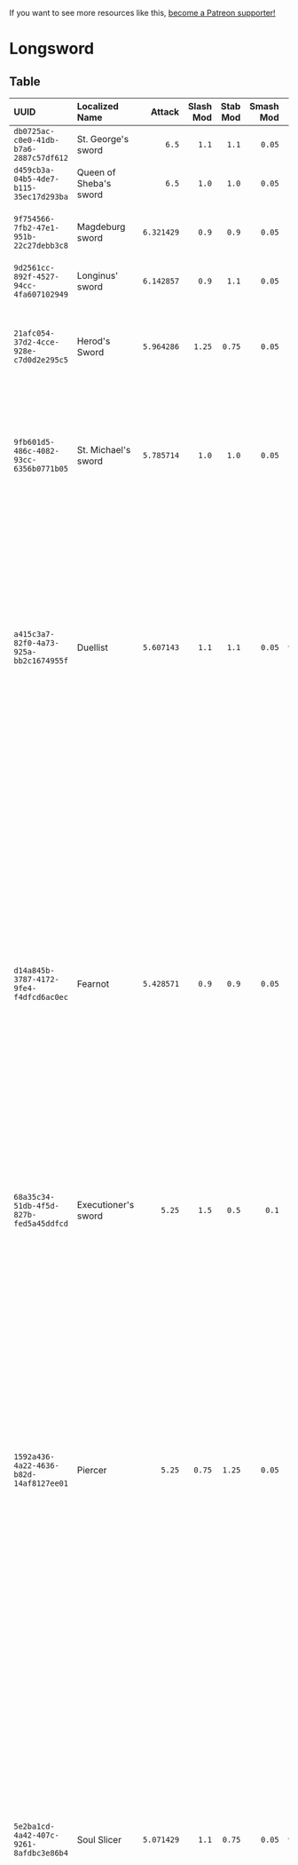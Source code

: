 <!-- TITLE: Longsword -->

If you want to see more resources like this, [become a Patreon supporter!](https://www.patreon.com/fireundubh) 

# Longsword
## Table

UUID | Localized Name | Attack | Slash Mod | Stab Mod | Smash Mod | Defense | Str Req | Agi Req | Location
:--- | :--- | ---: | ---: | ---: | ---: | ---: | ---: | ---: | :---
`db0725ac-c0e0-41db-b7a6-2887c57df612` | St. George's sword | `6.5` | `1.1` | `1.1` | `0.05` | `11.0` | `12.0` | `0.0` | Looted from Hans Capon at Rattay<br>Treasure map 7
`d459cb3a-04b5-4de7-b115-35ec17d293ba` | Queen of Sheba's sword | `6.5` | `1.0` | `1.0` | `0.05` | `10.0` | `12.0` | `0.0` | 
`9f754566-7fb2-47e1-951b-22c27debb3c8` | Magdeburg sword | `6.321429` | `0.9` | `0.9` | `0.05` | `12.64286` | `11.0` | `0.0` | Looted from Bandit (random event)<br>Looted from Guard at Rattay<br>Looted from Soldier at the Conquest of Kuttenberg<br>Treasure map 22
`9d2561cc-892f-4527-94cc-4fa607102949` | Longinus' sword | `6.142857` | `0.9` | `1.1` | `0.05` | `11.08571` | `10.0` | `0.0` | Looted from Bandit (random event)<br>Treasure map 24
`21afc054-37d2-4cce-928e-c7d0d2e295c5` | Herod's Sword | `5.964286` | `1.25` | `0.75` | `0.05` | `10.82857` | `10.0` | `0.0` | Looted from Sir Divish (`barbican_divis`)<br>Looted from Sir Divish (`defence_divis`)<br>Looted from Sir Divish at Talmberk<br>Looted from Soldier at the Conquest of Kuttenberg<br>Sold by Rattay swordsmith
`9fb601d5-486c-4082-93cc-6356b0771b05` | St. Michael's sword | `5.785714` | `1.0` | `1.0` | `0.05` | `10.85714` | `9.0` | `0.0` | Looted from Sir Radzig Kobyla (`coffensive_racek`)<br>Looted from Sir Radzig Kobyla at Rattay<br>Looted from Sir Radzig Kobyla at the Battle of Pribislavitz<br>Looted from Soldier at the Conquest of Kuttenberg<br>Quest reward: Waldensians<br>Treasure map 10<br>focus_combat_chest
`a415c3a7-82f0-4a73-925a-bb2c1674955f` | Duellist | `5.607143` | `1.1` | `1.1` | `0.05` | `9.928572` | `8.0` | `0.0` | Looted from Bandit (`defence_bandit13`)<br>Looted from Bandit (`defence_bandit1`)<br>Looted from Bandit at Skalitz<br>Looted from Bandit at Vranik<br>Looted from Captain Bernard (`defence_bernard`)<br>Looted from Captain Bernard at Rattay<br>Looted from Captain Bernard at the Conquest of Kuttenberg<br>Looted from Guard (random event)<br>Looted from Guard at Talmberk<br>Looted from Mercenary (random event)<br>Looted from Shop guard at Rattay<br>Looted from Sir Jezhek at Skalitz<br>Looted from Soldier at the Battle of Pribislavitz<br>Looted from Soldier at the Conquest of Kuttenberg<br>Sold by Sassau swordsmith
`d14a845b-3787-4172-9fe4-f4dfcd6ac0ec` | Fearnot | `5.428571` | `0.9` | `0.9` | `0.05` | `10.85714` | `7.0` | `0.0` | Looted from Bandit (`barbican_bandit5`)<br>Looted from Bandit (`defence_bandit14`)<br>Looted from Bandit (`defence_bandit15`)<br>Looted from Bandit (`reinforcements_bandit16`)<br>Looted from Bandit (`reinforcements_bandit26`)<br>Looted from Bandit (`reinforcements_bandit8`)<br>Looted from Bandit (random event)<br>Looted from Bandit at Pribislavitz<br>Looted from Bandit at Sassau<br>Looted from Bandit at Vranik<br>Looted from Bandit at the Battle of Pribislavitz<br>Looted from Guard (`radzig_escort_captiveInMerhojed01`)<br>Looted from Guard at Ledetchko<br>Looted from Guard at Merhojed<br>Looted from Guard at Rattay<br>Looted from Guard at Samopesh<br>Looted from Guard at Sassau<br>Looted from Guard at Talmberk<br>Looted from Soldier (Siege)<br>Looted from Soldier (`barbican_soldier12`)<br>Looted from Soldier at Vranik<br>Looted from Soldier at the Battle of Pribislavitz<br>Looted from Soldier at the Conquest of Kuttenberg<br>Looted from Trader (random event)<br>Sold by Sassau swordsmith<br>Treasure map 6
`68a35c34-51db-4f5d-827b-fed5a45ddfcd` | Executioner's sword | `5.25` | `1.5` | `0.5` | `0.1` | `11.0` | `7.0` | `0.0` | q_ExecExec_executioner_chest
`1592a436-4a22-4636-b82d-14af8127ee01` | Piercer | `5.25` | `0.75` | `1.25` | `0.05` | `9.8` | `7.0` | `0.0` | Looted from Bandit (`q_night_rescue_wallGuardforPlayer`)<br>Looted from Bandit (`reinforcements_bandit11`)<br>Looted from Bandit (`reinforcements_bandit21`)<br>Looted from Bandit (random event)<br>Looted from Bandit at Skalitz<br>Looted from Bandit at Talmberk<br>Looted from Bandit at Vranik<br>Looted from Bandit at the Battle of Pribislavitz<br>Looted from Bandit with Wolflin of Kamberg<br>Looted from Combat Master Vanyek at Vranik<br>Looted from Executioner Hermann (`gal_herman`)<br>Looted from Executioner's henchman at Rattay<br>Looted from Guard (`bernardSoldier_9`)<br>Looted from Guard (`q_escapeToTalmberk_talker4`)<br>Looted from Guard (random event)<br>Looted from Guard at Merhojed<br>Looted from Guard at Neuhof<br>Looted from Guard at Rattay<br>Looted from Guard at Talmberk<br>Looted from Guard at Uzhitz<br>Looted from Hanekin Hare at Talmberk<br>Looted from Mercenary (random event)<br>Looted from Nicholas at Talmberk<br>Looted from Ruda at Rattay<br>Looted from Shop guard at Sassau<br>Looted from Soldier at Vranik<br>Looted from Soldier at the Battle of Pribislavitz<br>Looted from Soldier at the Conquest of Kuttenberg<br>Sold by Rattay swordsmith
`5e2ba1cd-4a42-407c-9261-8afdbc3e86b4` | Soul Slicer | `5.071429` | `1.1` | `0.75` | `0.05` | `9.542857` | `6.0` | `0.0` | Looted from Bailiff at Samopesh<br>Looted from Bandit (`reinforcements_bandit28`)<br>Looted from Bandit (`reinforcements_bandit7`)<br>Looted from Bandit (random event)<br>Looted from Bandit at Skalitz<br>Looted from Bandit at Vranik<br>Looted from Bandit at the Battle of Pribislavitz<br>Looted from Guard (random event)<br>Looted from Guard at Rattay<br>Looted from Guard at Talmberk<br>Looted from Morcock at Pribislavitz<br>Looted from Soldier (Siege)<br>Looted from Soldier (`barbican_soldier5`)<br>Looted from Soldier at Vranik<br>Looted from Soldier at the Battle of Pribislavitz<br>Looted from Soldier at the Conquest of Kuttenberg<br>Sold by Rattay swordsmith
`ff2b21b8-c613-45ff-89c6-8a347cf37ff6` | Merchant's sword | `4.892857` | `1.0` | `1.0` | `0.05` | `9.428572` | `5.0` | `0.0` | Looted from Bailiff at Ledetchko<br>Looted from Bandit (`defence_bandit16`)<br>Looted from Bandit (random event)<br>Looted from Bandit at Ledetchko<br>Looted from Bandit at Talmberk<br>Looted from Bandit at Vranik<br>Looted from Bandit at the Battle of Pribislavitz<br>Looted from Crimp at Vranik<br>Looted from Cuman (`cuman_fero`)<br>Looted from Cuman (`cuman_lakatos`)<br>Looted from Erik at Vranik<br>Looted from Executioner's henchman at Rattay<br>Looted from Faint-hearted Knight (random event)<br>Looted from Guard (`bernardSoldier_18`)<br>Looted from Guard (`q_escapeToTalmberk_talker3`)<br>Looted from Guard (random event)<br>Looted from Guard at Merhojed<br>Looted from Guard at Rattay<br>Looted from Guard at Sassau<br>Looted from Guard at Talmberk<br>Looted from John II of Liechtenstein at Rattay<br>Looted from Margrave Jobst at Rattay<br>Looted from Soldier (Siege)<br>Looted from Soldier (`defence_soldier6`)<br>Looted from Soldier (`q_escapeToTalmberk_barker`)<br>Looted from Soldier at Vranik<br>Looted from Soldier at the Conquest of Kuttenberg<br>Looted from Wayfaring Knight (random event)<br>Sold by Rattay swordsmith<br>axe_shield<br>player_expo<br>poi_talmberk_north_chest3<br>q_counterOffensive_pirk_chest<br>q_counterfeiters_crimeScene_chest<br>rat_garrison
`791ca878-59c2-455f-a3d1-c12bafa0e74f` | Saving Grace | `4.714286` | `1.1` | `1.1` | `0.05` | `8.857142` | `4.0` | `0.0` | Looted from Bandit at Skalitz<br>Looted from Soldier at the Battle of Pribislavitz<br>Sold by Rattay swordsmith<br>Sold by Sassau swordsmith
`85b71c81-e087-47f1-a290-bb80ed1bfaf2` | Thumper | `4.535714` | `0.75` | `0.25` | `0.25` | `9.071428` | `3.0` | `0.0` | Looted from Bandit at Pribislavitz<br>Looted from Bandit at Skalitz<br>Looted from Bandit at Talmberk<br>Looted from Bandit at the Battle of Pribislavitz<br>Looted from Mercenary (random event)<br>Looted from Poacher at Talmberk<br>Sold by Rattay swordsmith<br>Sold by Sassau swordsmith
`d7a081e8-2b8c-49d0-915d-2d3c8d4c5274` | Sir Radzig Kobyla's sword | `4.5` | `1.0` | `1.0` | `0.05` | `4.0` | `1.0` | `0.0` | 
`e680ebb5-c752-4640-906d-70f332106154` | Pricker | `4.357143` | `0.9` | `1.25` | `0.05` | `8.514286` | `3.0` | `0.0` | Looted from Bandit (random event)<br>Looted from Bandit at the Battle of Pribislavitz<br>Looted from Soldier at the Battle of Pribislavitz<br>Sold by Rattay swordsmith<br>Sold by Sassau swordsmith
`86386baf-5228-4a29-b545-4e6784b81f7c` | Assassin | `4.178571` | `1.25` | `0.9` | `0.05` | `8.257143` | `2.0` | `0.0` | Looted from Bandit at Talmberk<br>Looted from Bandit at Vranik<br>Looted from Soldier at the Battle of Pribislavitz<br>Sold by Rattay swordsmith<br>Sold by Sassau swordsmith
`1ff6e150-de1d-4cff-b263-e3dad48eef1a` | Robber's sword | `4.0` | `1.0` | `1.0` | `0.05` | `8.0` | `1.0` | `0.0` | Looted from Bandit at Vranik<br>Looted from Soldier at the Battle of Pribislavitz<br>Sold by Rattay blacksmith<br>Sold by Sassau blacksmith
`2c9e4731-1858-423d-a898-a15484507cb7` | Old Bastard Sword | `1.3` | `1.0` | `1.0` | `1.0` | `1.0` | `1.0` | `2.0` | TA04Hustler_Hideout
`8f2764bc-e4e7-407a-b1ed-8ee221b2bb5d` | Bastard sword | `1.3` | `1.0` | `1.0` | `1.0` | `1.0` | `1.0` | `1.0` | 
`6dda19ab-a26d-4585-9600-15942e16caeb` | Bastard sword | `1.3` | `1.0` | `1.0` | `1.0` | `1.0` | `1.0` | `1.0` | 
`581f1eb0-7d42-4d6d-9609-9902d3690c07` | Bastard sword | `1.3` | `1.0` | `1.0` | `1.0` | `1.0` | `1.0` | `1.0` | 
`00000000-0000-0000-0000-000000000005` | Bastard sword | `1.3` | `1.0` | `1.0` | `1.0` | `1.0` | `1.0` | `1.0` | Looted from Bandit at Talmberk
`e5fc1a89-9bb1-44a9-a524-c6834a5e2e76` | Wooden training sword | `0.5` | `1.0` | `1.0` | `0.05` | `4.0` | `1.0` | `0.0` | Sold by Merjohed army camp armourer<br>aus_bohuta
